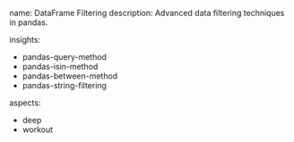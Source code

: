 name: DataFrame Filtering
description: Advanced data filtering techniques in pandas.

insights:
  - pandas-query-method
  - pandas-isin-method
  - pandas-between-method
  - pandas-string-filtering

aspects:
  - deep
  - workout 